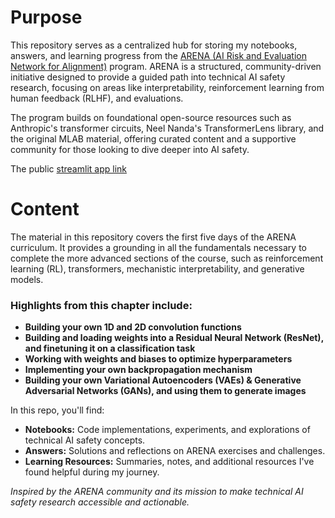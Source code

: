 # Purpose

This repository serves as a centralized hub for storing my notebooks, answers, and learning progress from the [ARENA (AI Risk and Evaluation Network for Alignment)](https://www.arena.education/) program. ARENA is a structured, community-driven initiative designed to provide a guided path into technical AI safety research, focusing on areas like interpretability, reinforcement learning from human feedback (RLHF), and evaluations.  

The program builds on foundational open-source resources such as Anthropic's transformer circuits, Neel Nanda's TransformerLens library, and the original MLAB material, offering curated content and a supportive community for those looking to dive deeper into AI safety.  

The public [streamlit app link](https://arena-chapter0-fundamentals.streamlit.app/)

# Content

The material in this repository covers the first five days of the ARENA curriculum. It provides a grounding in all the fundamentals necessary to complete the more advanced sections of the course, such as reinforcement learning (RL), transformers, mechanistic interpretability, and generative models.  

### Highlights from this chapter include:  
- **Building your own 1D and 2D convolution functions**  
- **Building and loading weights into a Residual Neural Network (ResNet), and finetuning it on a classification task**  
- **Working with weights and biases to optimize hyperparameters**  
- **Implementing your own backpropagation mechanism**  
- **Building your own Variational Autoencoders (VAEs) & Generative Adversarial Networks (GANs), and using them to generate images**  

In this repo, you'll find:  
- **Notebooks:** Code implementations, experiments, and explorations of technical AI safety concepts.  
- **Answers:** Solutions and reflections on ARENA exercises and challenges.  
- **Learning Resources:** Summaries, notes, and additional resources I've found helpful during my journey.  

*Inspired by the ARENA community and its mission to make technical AI safety research accessible and actionable.*
